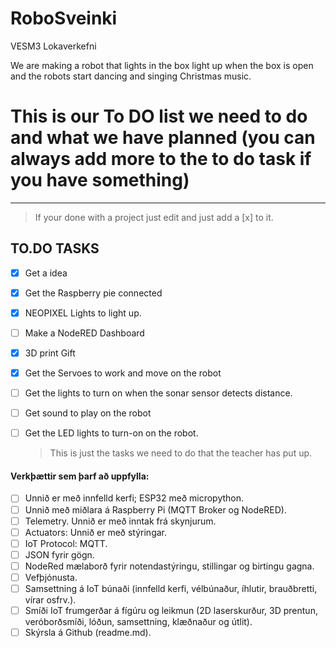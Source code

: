 # RoboSveinki
VESM3 Lokaverkefni

We are making a robot that lights in the box light up when the box is open and the robots start dancing and singing Christmas music.



# This is our To DO list we need to do and what we have planned (you can always add more to the to do task if you have something)
---
 >If your done with a project just edit and just add a [x] to it.

## TO.DO TASKS
- [x] Get a idea
- [x] Get the Raspberry pie connected
- [x] NEOPIXEL Lights to light up.
- [ ] Make a NodeRED Dashboard
- [x] 3D print Gift
- [x] Get the Servoes to work and move on the robot
- [ ] Get the lights to turn on when the sonar sensor detects distance.
- [ ] Get sound to play on the robot
- [ ] Get the LED lights to turn-on on the robot.

  >This is just the tasks we need to do that the teacher has put up.
#### Verkþættir sem þarf að uppfylla:

- [ ] Unnið er með innfelld kerfi; ESP32 með micropython.
- [ ] Unnið með miðlara á Raspberry Pi (MQTT Broker og NodeRED).
- [ ] Telemetry. Unnið er með inntak frá skynjurum.
- [ ] Actuators: Unnið er með stýringar.
- [ ] IoT Protocol: MQTT. 
- [ ] JSON fyrir gögn.
- [ ] NodeRed mælaborð fyrir notendastýringu, stillingar og birtingu gagna. 
- [ ] Vefþjónusta.
- [ ] Samsettning á IoT búnaði (innfelld kerfi, vélbúnaður, íhlutir, brauðbretti, vírar osfrv.).
- [ ] Smíði IoT frumgerðar á fígúru og leikmun (2D laserskurður, 3D prentun, veróborðsmíði, lóðun, samsettning, klæðnaður og útlit).
- [ ] Skýrsla á Github (readme.md).
